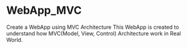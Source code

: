 # WebApp_MVC
Create a WebApp using MVC Architecture
This WebApp is created to understand how MVC(Model, View, Control) Architecture work in Real World.
